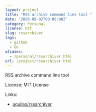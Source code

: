 ```yaml
---
layout: project
title: "RSS archive command line tool "
date: "2020-05-02T00:00:00Z"
category: Personal
license: mit
slug: rssarchiver
tags:
  - github
  - Go
aliases:
  - /personal/rssarchiver.html
url: /project/rssarchiver.html
---
```


RSS archive command line tool 

License: MIT License

Links:

* [aquilax/rssarchiver](https://github.com/aquilax/rssarchiver)
